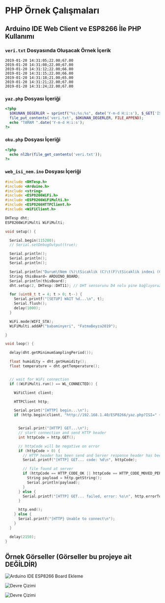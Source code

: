 # PHP Örnek Çalışmaları

## Arduino IDE Web Client ve ESP8266 İle PHP Kullanımı

### ```veri.txt``` Dosyasında Oluşacak Örnek İçerik
```
2019-01-20 14:31:05;22.00;67.00
2019-01-20 14:31:08;22.00;67.00
2019-01-20 14:31:12;22.00;66.00
2019-01-20 14:31:15;22.00;66.00
2019-01-20 14:31:18;21.00;65.00
2019-01-20 14:31:21;22.00;67.00
2019-01-20 14:31:24;22.00;67.00
```

###  ```yaz.php``` Dosyası İçeriği
```PHP
<?php
  $OKUNAN_DEGERLER = sprintf("%s;%s;%s", date('Y-m-d H:i:s'), $_GET['ISI'], $_GET['NEM']);
  file_put_contents('veri.txt', $OKUNAN_DEGERLER, FILE_APPEND);
  echo "TAMAM ".date('Y-m-d H:i:s');
?>
```

###  ```oku.php``` Dosyası İçeriği
```PHP
<?php
  echo nl2br(file_get_contents('veri.txt'));
?>
```

### ```web_isi_nem.ino``` Dosyası İçeriği
```CPP
#include <DHTesp.h>
#include <Arduino.h>
#include <string>
#include <ESP8266WiFi.h>
#include <ESP8266WiFiMulti.h>
#include <ESP8266HTTPClient.h>
#include <WiFiClient.h>

DHTesp dht;
ESP8266WiFiMulti WiFiMulti;

void setup() {

  Serial.begin(115200);
  // Serial.setDebugOutput(true);

  Serial.println();
  Serial.println();
  Serial.println();

  Serial.println("Durum\tNem (%)\tSicaklik (C)\t(F)\tSicaklik indexi (C)\t(F)");
  String thisBoard= ARDUINO_BOARD;
  Serial.println(thisBoard);
  dht.setup(2, DHTesp::DHT11); // DHT sensorunu D4 nolu pine bağlıyoruz. Ve Sensör tipini DHT11 olarak seçiyoruz.

  for (uint8_t t = 4; t > 0; t--) {
    Serial.printf("[SETUP] WAIT %d...\n", t);
    Serial.flush();
    delay(1000);
  }

  WiFi.mode(WIFI_STA);
  WiFiMulti.addAP("babaminyeri", "FatmaBeyza2019");

}

void loop() {

  delay(dht.getMinimumSamplingPeriod());

  float humidity = dht.getHumidity();
  float temperature = dht.getTemperature();


  // wait for WiFi connection
  if ((WiFiMulti.run() == WL_CONNECTED)) {

    WiFiClient client;

    HTTPClient http;

    Serial.print("[HTTP] begin...\n");
    if (http.begin(client, "http://192.168.1.40/ESP8266/yaz.php?ISI=" + String(temperature) + "&NEM=" + String(humidity))) {  // HTTP


      Serial.print("[HTTP] GET...\n");
      // start connection and send HTTP header
      int httpCode = http.GET();

      // httpCode will be negative on error
      if (httpCode > 0) {
        // HTTP header has been send and Server response header has been handled
        Serial.printf("[HTTP] GET... code: %d\n", httpCode);

        // file found at server
        if (httpCode == HTTP_CODE_OK || httpCode == HTTP_CODE_MOVED_PERMANENTLY) {
          String payload = http.getString();
          Serial.println(payload);
        }
      } else {
        Serial.printf("[HTTP] GET... failed, error: %s\n", http.errorToString(httpCode).c_str());
      }

      http.end();
    } else {
      Serial.printf("[HTTP} Unable to connect\n");
    }
  }

  delay(2150);
}
```




## Örnek Görseller (Görseller bu projeye ait DEĞİLDİR)

![Arduino IDE ESP8266 Board Ekleme](https://robotzero.one/wp-content/uploads/2017/12/select-nodemcu.jpg)

![Devre Çizimi](https://thingsboard.io/images/samples/arduino/temperature/schema.png)

![Devre Çizimi](https://1.bp.blogspot.com/-QhFx2u8QthI/Vr14JYEav3I/AAAAAAAAAyc/tB8zOsV397A/s1600/dsb180_bb.jpg)
